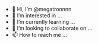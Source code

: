 - 👋 Hi, I’m @megatronnnn
- 👀 I’m interested in ...
- 🌱 I’m currently learning ...
- 💞️ I’m looking to collaborate on ...
- 📫 How to reach me ...

<!---
megatronnnn/megatronnnn is a ✨ special ✨ repository because its `README.md` (this file) appears on your GitHub profile.
You can click the Preview link to take a look at your changes.
--->

